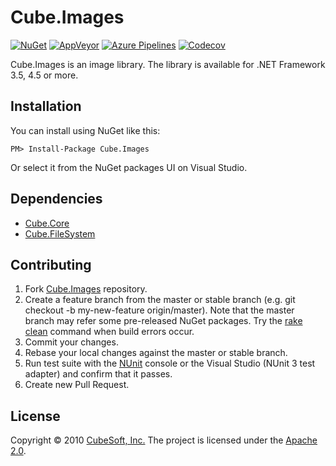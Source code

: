 Cube.Images
====

[![NuGet](https://img.shields.io/nuget/v/Cube.Images.svg)](https://www.nuget.org/packages/Cube.Images/)
[![AppVeyor](https://ci.appveyor.com/api/projects/status/ffsk5mc9i8o9iy72?svg=true)](https://ci.appveyor.com/project/clown/cube-images)
[![Azure Pipelines](https://dev.azure.com/cube-soft-jp/Cube.Images/_apis/build/status/cube-soft.Cube.Images?branchName=master)](https://dev.azure.com/cube-soft-jp/Cube.Images/_build)
[![Codecov](https://codecov.io/gh/cube-soft/Cube.Images/branch/master/graph/badge.svg)](https://codecov.io/gh/cube-soft/Cube.Images)

Cube.Images is an image library.
The library is available for .NET Framework 3.5, 4.5 or more.

## Installation

You can install using NuGet like this:

    PM> Install-Package Cube.Images

Or select it from the NuGet packages UI on Visual Studio.

## Dependencies

* [Cube.Core](https://github.com/cube-soft/Cube.Core)
* [Cube.FileSystem](https://github.com/cube-soft/Cube.FileSystem)

## Contributing

1. Fork [Cube.Images](https://github.com/cube-soft/Cube.Images/fork) repository.
2. Create a feature branch from the master or stable branch (e.g. git checkout -b my-new-feature origin/master). Note that the master branch may refer some pre-released NuGet packages. Try the [rake clean](https://github.com/cube-soft/Cube.Images/blob/master/Rakefile) command when build errors occur.
3. Commit your changes.
4. Rebase your local changes against the master or stable branch.
5. Run test suite with the [NUnit](https://nunit.org/) console or the Visual Studio (NUnit 3 test adapter) and confirm that it passes.
6. Create new Pull Request.

## License

Copyright © 2010 [CubeSoft, Inc.](https://www.cube-soft.jp/)
The project is licensed under the [Apache 2.0](https://github.com/cube-soft/Cube.Images/blob/master/License.txt).